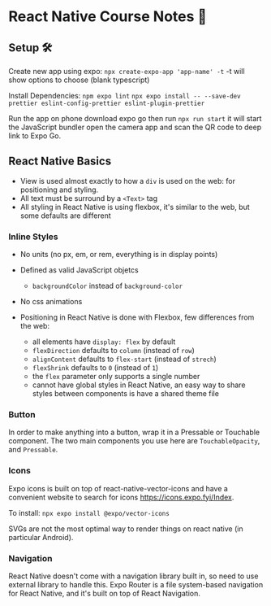 # React Native Course Notes 📝

## Setup 🛠️

Create new app using expo:
`npx create-expo-app 'app-name' -t`
-t will show options to choose (blank typescript)

Install Dependencies:
`npm expo lint`
`npx expo install -- --save-dev prettier eslint-config-prettier eslint-plugin-prettier`

Run the app on phone
download expo go then run `npx run start` it will start the JavaScript bundler
open the camera app and scan the QR code to deep link to Expo Go.

## React Native Basics

- View is used almost exactly to how a `div` is used on the web: for positioning and styling.
- All text must be surround by a `<Text>` tag
- All styling in React Native is using flexbox, it's similar to the web, but some defaults are different

### Inline Styles

- No units (no px, em, or rem, everything is in display points)
- Defined as valid JavaScript objetcs
  - `backgroundColor` instead of `background-color`
- No css animations
- Positioning in React Native is done with Flexbox, few differences from the web:

  - all elements have `display: flex` by default
  - `flexDirection` defaults to `column` (instead of `row`)
  - `alignContent` defaults to `flex-start` (instead of `strech`)
  - `flexShrink` defaults to `0` (instead of `1`)
  - the `flex` parameter only supports a single number
  - cannot have global styles in React Native, an easy way to share styles between components is have a shared theme file

### Button

In order to make anything into a button, wrap it in a Pressable or Touchable component. The two main components you use here are `TouchableOpacity`, and `Pressable`.

### Icons
Expo icons is built on top of react-native-vector-icons and have a convenient website to search for icons https://icons.expo.fyi/Index.

To install: `npx expo install @expo/vector-icons`

SVGs are not the most optimal way to render things on react native (in particular Android).

### Navigation
React Native doesn't come with a navigation library built in, so need to use external library to handle this.
Expo Router is a file system-based navigation for React Native, and it's built on top of React Navigation.

